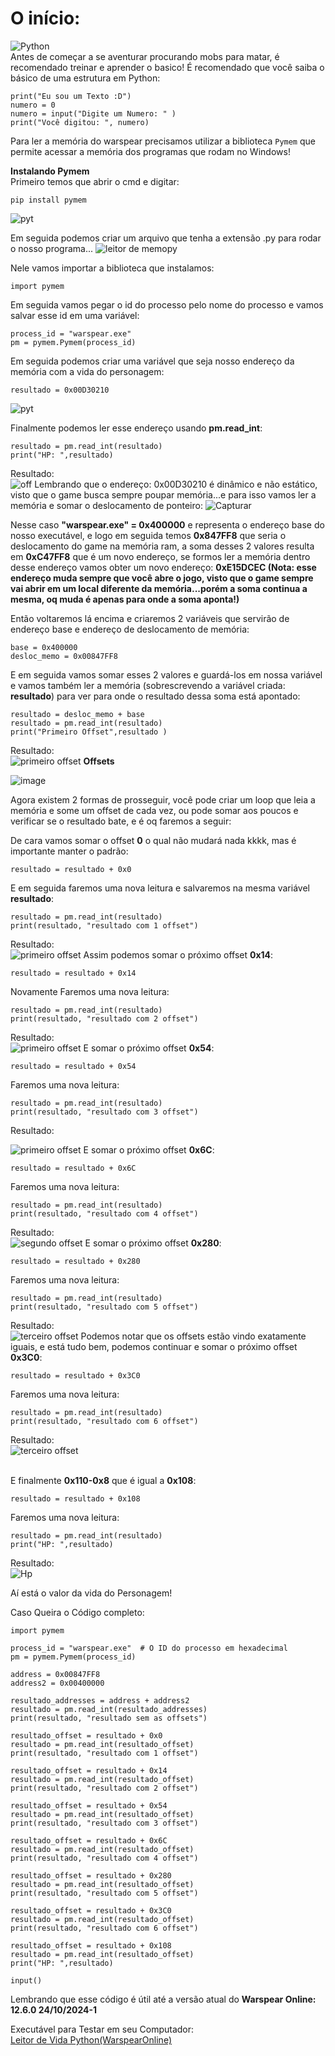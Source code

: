 


# O início:
![Python](https://img.shields.io/badge/python-3670A0?style=for-the-badge&logo=python&logoColor=ffdd54)
<br>Antes de começar a se aventurar procurando mobs para matar, é recomendado treinar e aprender o basico!
É recomendado que você saiba o básico de uma estrutura em Python:
    
    print("Eu sou um Texto :D")
    numero = 0
    numero = input("Digite um Numero: " )
    print("Você digitou: ", numero)

Para ler a memória do warspear precisamos utilizar a biblioteca `Pymem` que permite acessar a memória dos programas que rodam no Windows!

**Instalando Pymem**
<br>
Primeiro temos que abrir o cmd e digitar:

    pip install pymem
![pyt](https://github.com/user-attachments/assets/7ffd1a7e-afef-474e-92fc-55c5848419a2)

Em seguida podemos criar um arquivo que tenha a extensão .py para rodar o nosso programa...
![leitor de memopy](https://github.com/user-attachments/assets/7244d115-4af0-4a0a-8f6b-0adb9a21bc78)

Nele vamos importar a biblioteca que instalamos:

    import pymem
Em seguida vamos pegar o id do processo pelo nome do processo e vamos salvar esse id em uma variável:

    process_id = "warspear.exe"
    pm = pymem.Pymem(process_id)

Em seguida podemos criar uma variável que seja nosso endereço da memória com a vida do personagem:

    resultado = 0x00D30210
![pyt](https://github.com/user-attachments/assets/e080de91-8a65-42c8-912f-abca9487fe3c)

Finalmente podemos ler esse endereço usando **pm.read_int**:

    resultado = pm.read_int(resultado)
    print("HP: ",resultado)

Resultado:
<br>
![off](https://github.com/user-attachments/assets/2cc585d6-3bc1-45b9-91be-d0b2dc7c6848)
Lembrando que o endereço: 0x00D30210 é dinâmico e não estático, visto que o game busca sempre poupar memória...e para isso vamos ler a memória e somar o deslocamento de ponteiro:
![Capturar](https://github.com/user-attachments/assets/13f7712d-21b4-4c53-b4ec-d1e5f8fa3958)

Nesse caso **"warspear.exe" = 0x400000** e representa o endereço base do nosso executável, e logo em seguida temos **0x847FF8** que seria o deslocamento do game na memória ram, a soma desses 2 valores resulta em **0xC47FF8** que é um novo endereço, se formos ler a memória dentro desse endereço vamos obter um novo endereço: **0xE15DCEC
 (Nota: esse endereço muda sempre que você abre o jogo, visto que o game sempre vai abrir em um local diferente da memória...porém a soma continua a mesma, oq muda é apenas para onde a soma aponta!)**

Então voltaremos lá encima e criaremos 2 variáveis que servirão de endereço base e endereço de deslocamento de memória:

    base = 0x400000
    desloc_memo = 0x00847FF8

E em seguida vamos somar esses 2 valores e guardá-los em nossa variável e vamos também ler a memória (sobrescrevendo a variável criada: **resultado**) para ver para onde o resultado dessa soma está apontado:

    resultado = desloc_memo + base
    resultado = pm.read_int(resultado)
	print("Primeiro Offset",resultado )
  Resultado: <br>
![primeiro offset](https://github.com/user-attachments/assets/733ee890-0f7e-4ff0-b456-e22a1e0c6c7f)
**Offsets**

![image](https://github.com/user-attachments/assets/134752c7-113a-4b8d-b1a7-e7708b9667bd)

Agora existem 2 formas de prosseguir, você pode criar um loop que leia a memória e some um offset de cada vez, ou pode somar aos poucos e verificar se o resultado bate, e é oq faremos a seguir:

De cara vamos somar o offset **0** o qual não mudará nada kkkk, mas é importante manter o padrão:

    resultado = resultado + 0x0
    
E em seguida faremos uma nova leitura e salvaremos na mesma variável **resultado**:

    resultado = pm.read_int(resultado)
    print(resultado, "resultado com 1 offset")

Resultado:
<br>
![primeiro offset](https://github.com/user-attachments/assets/2b4b4082-3863-44b1-a90c-d32f6a7179ec)
Assim podemos somar o próximo offset  **0x14**:


    resultado = resultado + 0x14


Novamente Faremos uma nova leitura:

    resultado = pm.read_int(resultado)
    print(resultado, "resultado com 2 offset")
    
Resultado:
<br>
![primeiro offset](https://github.com/user-attachments/assets/5dce6817-9803-4f86-95e0-7b67b736e978)
E somar o próximo offset  **0x54**:


    resultado = resultado + 0x54


Faremos uma nova leitura:

    resultado = pm.read_int(resultado)
    print(resultado, "resultado com 3 offset")

Resultado:
<br>

![primeiro offset](https://github.com/user-attachments/assets/da97a3d3-697b-499b-be51-cceb6a0aadf5)
E somar o próximo offset  **0x6C**:

    resultado = resultado + 0x6C


Faremos uma nova leitura:

    resultado = pm.read_int(resultado)
    print(resultado, "resultado com 4 offset")
Resultado:
<br>
![segundo offset](https://github.com/user-attachments/assets/bfdab39c-2535-42a7-ac29-18cd28d8b4ae)
E somar o próximo offset  **0x280**:

    resultado = resultado + 0x280


Faremos uma nova leitura:

    resultado = pm.read_int(resultado)
    print(resultado, "resultado com 5 offset")
Resultado:
<br>
![terceiro offset](https://github.com/user-attachments/assets/b6d51caf-576c-4ab5-92f0-131508fdc983)
Podemos notar que os offsets estão vindo exatamente iguais, e está tudo bem, podemos continuar e somar o próximo offset **0x3C0**:

    resultado = resultado + 0x3C0


Faremos uma nova leitura:

    resultado = pm.read_int(resultado)
    print(resultado, "resultado com 6 offset")
    
Resultado:
<br>
![terceiro offset](https://github.com/user-attachments/assets/88131791-d437-4757-8101-56e1f34db113)

<br>E finalmente **0x110-0x8** que é igual a **0x108**:
    
    resultado = resultado + 0x108


Faremos uma nova leitura:


    resultado = pm.read_int(resultado)
    print("HP: ",resultado)
    
Resultado:
<br>
![Hp](https://github.com/user-attachments/assets/a41912e5-f143-4500-813b-945be640fc9b)

Aí está o valor da vida do Personagem!

Caso Queira o Código completo:

    import pymem
    
    process_id = "warspear.exe"  # O ID do processo em hexadecimal
    pm = pymem.Pymem(process_id)
    
    address = 0x00847FF8
    address2 = 0x00400000
    
    resultado_addresses = address + address2
    resultado = pm.read_int(resultado_addresses)
    print(resultado, "resultado sem as offsets")
    
    resultado_offset = resultado + 0x0
    resultado = pm.read_int(resultado_offset)
    print(resultado, "resultado com 1 offset")
    
    resultado_offset = resultado + 0x14
    resultado = pm.read_int(resultado_offset)
    print(resultado, "resultado com 2 offset")
    
    resultado_offset = resultado + 0x54
    resultado = pm.read_int(resultado_offset)
    print(resultado, "resultado com 3 offset")
    
    resultado_offset = resultado + 0x6C
    resultado = pm.read_int(resultado_offset)
    print(resultado, "resultado com 4 offset")
    
    resultado_offset = resultado + 0x280
    resultado = pm.read_int(resultado_offset)
    print(resultado, "resultado com 5 offset")
    
    resultado_offset = resultado + 0x3C0
    resultado = pm.read_int(resultado_offset)
    print(resultado, "resultado com 6 offset")
    
    resultado_offset = resultado + 0x108
    resultado = pm.read_int(resultado_offset)
    print("HP: ",resultado)
    
    input()

Lembrando que esse código é útil até a versão atual do 
**Warspear Online: 12.6.0 24/10/2024-1**

Executável para Testar em seu Computador:
<br>
[Leitor de Vida Python(WarspearOnline)](https://github.com/AndroxPlay/Warspear_Online_Hack_Bot/blob/02a4a13bebef5e4b22673946378a48180c861717/Warspear%20Leitor%20de%20Vida%20em%20Python/Leitor%20de%20Vida%20Python(WarspearOnline).exe)
